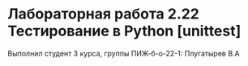 # Лабораторная работа 2.22 Тестирование в Python [unittest]
Выполнил студент 3 курса, группы ПИЖ-б-о-22-1: Плугатырев В.А

